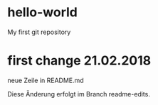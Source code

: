 # hello-world
My first git repository

# first change 21.02.2018
neue Zeile in README.md

Diese Änderung erfolgt im Branch readme-edits.

